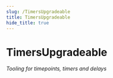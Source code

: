 ```yaml
---
slug: /TimersUpgradeable
title: TimersUpgradeable
hide_title: true
---
```

# TimersUpgradeable







*Tooling for timepoints, timers and delays*


